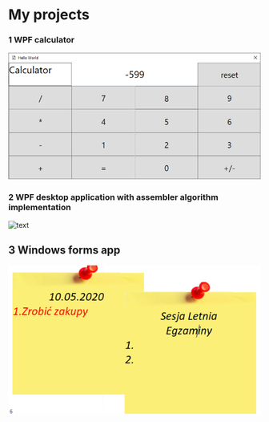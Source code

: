 # My projects
### 1 WPF calculator <br />
![calc](DeskopApp/calc.png)
### 2 WPF desktop application with assembler algorithm implementation <br />
![text](FiltrPudełkowy/screen-shot.png)
## 3 Windows forms app <br />
![Wf](karteczki.png)
